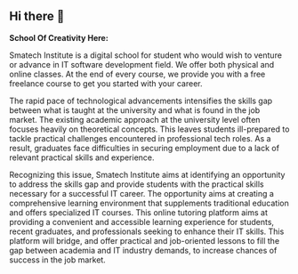 ## Hi there 👋

**School Of Creativity Here:**

Smatech Institute is a digital school for student who would wish to venture or advance in IT software development field. 
We offer both physical and online classes. At the end of every course, we provide you with a free freelance course to get you started with your career.

The rapid pace of technological advancements intensifies the skills gap between what is taught at the university and what is found in the job market. The existing academic approach at the university level often focuses heavily on theoretical concepts. This leaves students ill-prepared to tackle practical challenges encountered in professional tech roles. As a result, graduates face difficulties in securing employment due to a lack of relevant practical skills and experience.

Recognizing this issue, Smatech Institute aims at identifying an opportunity to address the skills gap and provide students with the practical skills necessary for a successful IT career. The opportunity aims at creating a comprehensive learning environment that supplements traditional education and offers specialized IT courses. This online tutoring platform aims at providing a convenient and accessible learning experience for students, recent graduates, and professionals seeking to enhance their IT skills. This platform will bridge, and offer practical and job-oriented lessons to fill the gap between academia and IT industry demands, to increase chances of success in the job market.
